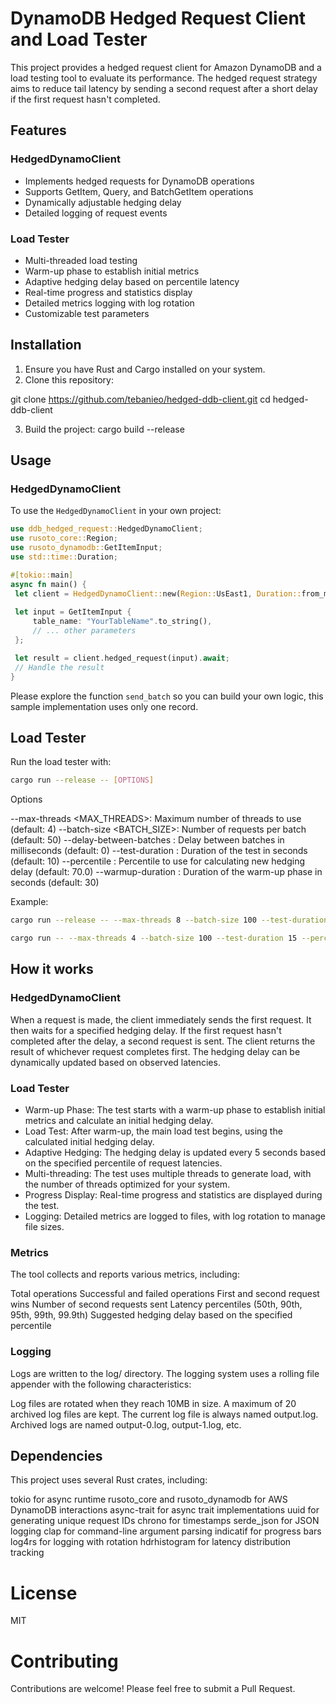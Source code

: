 # DynamoDB Hedged Request Client and Load Tester

This project provides a hedged request client for Amazon DynamoDB and a load testing tool to evaluate its performance. The hedged request strategy aims to reduce tail latency by sending a second request after a short delay if the first request hasn't completed.

## Features

### HedgedDynamoClient
- Implements hedged requests for DynamoDB operations
- Supports GetItem, Query, and BatchGetItem operations
- Dynamically adjustable hedging delay
- Detailed logging of request events

### Load Tester
- Multi-threaded load testing
- Warm-up phase to establish initial metrics
- Adaptive hedging delay based on percentile latency
- Real-time progress and statistics display
- Detailed metrics logging with log rotation
- Customizable test parameters

## Installation

1. Ensure you have Rust and Cargo installed on your system.
2. Clone this repository:

git clone https://github.com/tebanieo/hedged-ddb-client.git cd hedged-ddb-client

3. Build the project:
cargo build --release


## Usage

### HedgedDynamoClient

To use the `HedgedDynamoClient` in your own project:

```rust
use ddb_hedged_request::HedgedDynamoClient;
use rusoto_core::Region;
use rusoto_dynamodb::GetItemInput;
use std::time::Duration;

#[tokio::main]
async fn main() {
 let client = HedgedDynamoClient::new(Region::UsEast1, Duration::from_millis(50));
 
 let input = GetItemInput {
     table_name: "YourTableName".to_string(),
     // ... other parameters
 };

 let result = client.hedged_request(input).await;
 // Handle the result
}
```

Please explore the function `send_batch` so you can build your own logic, this sample implementation uses only one record. 

## Load Tester

Run the load tester with:

```bash
cargo run --release -- [OPTIONS]
```

Options

--max-threads <MAX_THREADS>: Maximum number of threads to use (default: 4)
--batch-size <BATCH_SIZE>: Number of requests per batch (default: 50)
--delay-between-batches <DELAY>: Delay between batches in milliseconds (default: 0)
--test-duration <DURATION>: Duration of the test in seconds (default: 10)
--percentile <PERCENTILE>: Percentile to use for calculating new hedging delay (default: 70.0)
--warmup-duration <DURATION>: Duration of the warm-up phase in seconds (default: 30)

Example:

```bash
cargo run --release -- --max-threads 8 --batch-size 100 --test-duration 300 --percentile 95 --warmup-duration 60

cargo run -- --max-threads 4 --batch-size 100 --test-duration 15 --percentile 80 --warmup-duration 10
```



## How it works

### HedgedDynamoClient

When a request is made, the client immediately sends the first request.
It then waits for a specified hedging delay.
If the first request hasn't completed after the delay, a second request is sent.
The client returns the result of whichever request completes first.
The hedging delay can be dynamically updated based on observed latencies.

### Load Tester

- Warm-up Phase: The test starts with a warm-up phase to establish initial metrics and calculate an initial hedging delay.
- Load Test: After warm-up, the main load test begins, using the calculated initial hedging delay.
- Adaptive Hedging: The hedging delay is updated every 5 seconds based on the specified percentile of request latencies.
- Multi-threading: The test uses multiple threads to generate load, with the number of threads optimized for your system.
- Progress Display: Real-time progress and statistics are displayed during the test.
- Logging: Detailed metrics are logged to files, with log rotation to manage file sizes.

### Metrics

The tool collects and reports various metrics, including:

Total operations
Successful and failed operations
First and second request wins
Number of second requests sent
Latency percentiles (50th, 90th, 95th, 99th, 99.9th)
Suggested hedging delay based on the specified percentile

### Logging

Logs are written to the log/ directory. The logging system uses a rolling file appender with the following characteristics:

Log files are rotated when they reach 10MB in size.
A maximum of 20 archived log files are kept.
The current log file is always named output.log.
Archived logs are named output-0.log, output-1.log, etc.

## Dependencies

This project uses several Rust crates, including:

tokio for async runtime
rusoto_core and rusoto_dynamodb for AWS DynamoDB interactions
async-trait for async trait implementations
uuid for generating unique request IDs
chrono for timestamps
serde_json for JSON logging
clap for command-line argument parsing
indicatif for progress bars
log4rs for logging with rotation
hdrhistogram for latency distribution tracking

# License

MIT 

# Contributing

Contributions are welcome! Please feel free to submit a Pull Request.
